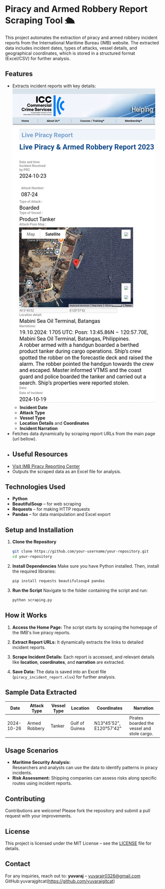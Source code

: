 
# **Piracy and Armed Robbery Report Scraping Tool 🛳️**

This project automates the extraction of piracy and armed robbery incident reports from the International Maritime Bureau (IMB) website. 
The extracted data includes incident dates, types of attacks, vessel details, and geographical coordinates, which is stored in a structured 
format (Excel/CSV) for further analysis.

## **Features**
- Extracts incident reports with key details:
![Piracy Report Scraping](https://github.com/yuvarajgitcat/Piracy-report-webscraping/blob/main/webscrapping%20page.jpg)
  - **Incident Date**
  - **Attack Type**
  - **Vessel Type**
  - **Location Details** and **Coordinates**
  - **Incident Narration**
- Fetches data dynamically by scraping report URLs from the main page (url bellow).
- ## **Useful Resources**
- [Visit IMB Piracy Reporting Center](https://www.icc-ccs.org/index.php/piracy-reporting-centre/live-piracy-report)
- Outputs the scraped data as an Excel file for analysis.

## **Technologies Used**
- **Python**
- **BeautifulSoup** – for web scraping
- **Requests** – for making HTTP requests
- **Pandas** – for data manipulation and Excel export

## **Setup and Installation**

1. **Clone the Repository**
   ```bash
   git clone https://github.com/your-username/your-repository.git
   cd your-repository
   ```

2. **Install Dependencies**
   Make sure you have Python installed. Then, install the required libraries:
   ```bash
   pip install requests beautifulsoup4 pandas
   ```

3. **Run the Script**
   Navigate to the folder containing the script and run:
   ```bash
   python scraping.py
   ```

## **How it Works**

1. **Access the Home Page:**
   The script starts by scraping the homepage of the IMB's live piracy reports.

2. **Extract Report URLs:**
   It dynamically extracts the links to detailed incident reports.

3. **Scrape Incident Details:**
   Each report is accessed, and relevant details like **location**, **coordinates**, and **narration** are extracted.

4. **Save Data:**
   The data is saved into an Excel file (`piracy_incident_report.xlsx`) for further analysis.

## **Sample Data Extracted**
| Date       | Attack Type    | Vessel Type | Location        | Coordinates          | Narration                               |
|------------|----------------|-------------|----------------|---------------------|----------------------------------------|
| 2024-10-26 | Armed Robbery  | Tanker      | Gulf of Guinea | N13°45’52", E120°57’42" | Pirates boarded the vessel and stole cargo. |

## **Usage Scenarios**
- **Maritime Security Analysis:**  
  Researchers and analysts can use the data to identify patterns in piracy incidents.
- **Risk Assessment:**
  Shipping companies can assess risks along specific routes using incident reports.

## **Contributing**
Contributions are welcome! Please fork the repository and submit a pull request with your improvements.

## **License**
This project is licensed under the MIT License – see the [LICENSE](LICENSE) file for details.

## **Contact**
For any inquiries, reach out to:
**yuvaraj** – yuvarajr0326@gmail.com  
GitHub:yuvarajgitcat(https://github.com/yuvarajgitcat)
